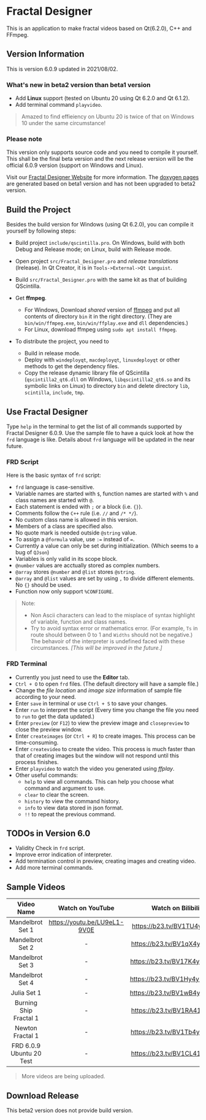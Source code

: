 # Fractal Designer
This is an application to make fractal videos based on Qt(6.2.0), C++ and FFmpeg.

## Version Information
This is version 6.0.9 updated in 2021/08/02.

### What's new in beta2 version than beta1 version
- Add **Linux** support (tested on Ubuntu 20 using Qt 6.2.0 and Qt 6.1.2).
- Add terminal command `playvideo`.

> Amazed to find effieiency on Ubuntu 20 is twice of that on Windows 10 under the same circumstance!

### Please note
This version only supports source code and you need to compile it yourself.
This shall be the final beta version and the next release version will be the official 6.0.9 version (support on Windows and Linux).

Visit our [Fractal Designer Website](https://frd.teddy-van-jerry.org) for more information.
The [doxygen pages](https://frd.teddy-van-jerry.org/doxygen) are generated based on beta1 version and has not been upgraded to beta2 version.

## Build the Project
Besides the build version for Windows (using Qt 6.2.0), you can compile it yourself by following steps:

- Build project `include/qscintilla.pro`. On Windows, build with both Debug and Release mode; on Linux, build with Release mode.

- Open project `src/Fractal_Designer.pro` and *release translations* (lrelease).
In Qt Creator, it is in `Tools->External->Qt Languist`.

- Build `src/Fractal_Designer.pro` with the same kit as that of building QScintilla.

- Get **ffmpeg**.
  - For Windows, Download *shared* version of [ffmpeg](http://www.ffmpeg.org/download.html) and put all contents of directory `bin` it in the right directory. (They are `bin/win/ffmpeg.exe`, `bin/win/ffplay.exe` and `dll` dependencies.)
  - For Linux, download ffmpeg using `sudo apt install ffmpeg`.

- To distribute the project, you need to
  - Build in release mode.
  - Deploy with `windeployqt`, `macdeployqt`, `linuxdeployqt` or other methods to get the dependency files.
  - Copy the release dynamic library file of QScintilla (`qscintilla2_qt6.dll` on Windows, `libqscintilla2_qt6.so` and its symbolic links on Linux) to directory `bin` and delete directory `lib`, `scintilla`, `include`, `tmp`.

## Use Fractal Designer

Type `help` in the terminal to get the list of all commands supported by Fractal Designer 6.0.9.
Use the sample file to have a quick look at how the `frd` language is like.
Details about `frd` language will be updated in the near future.

### FRD Script
Here is the basic syntax of `frd` script:
- `frd` language is case-sensitive.
- Variable names are started with `$`, function names are started with `%`  and class names are started with `@`.
- Each statement is ended with `;` or a block (i.e. `{}`).
- Comments follow the `C++` rule (i.e. `//` and `/* */`).
- No custom class name is allowed in this version.
- Members of a class are specified also.
- No quote mark is needed outside `@string` value.
- To assign a `@formula` value, use `:=` instead of `=`.
- Currently a value can only be set during initialization. (Which seems to a bug of `QJson`)
- Variables is only valid in its scope block.
- `@number` values are acctually stored as complex numbers.
- `@array` stores `@number` and `@list` stores `@string`.
- `@array` and `@list` values are set by using `,` to divide different elements. No `{}` should be used.
- Function now only support `%CONFIGURE`.

> Note:
> - Non Ascii characters can lead to the misplace of syntax highlight of variable, function and class names.
> - Try to avoid syntax error or mathematics error. (For example, `Ts` in route should between 0 to 1 and `Widths` should not be negative.)
> The behavoir of the interpreter is undefined faced with these circumstances. *[This will be improved in the future.]*

### FRD Terminal
- Currently you just need to use the **Editor** tab.
- `Ctrl + O` to open `frd` files. (The default directory will have a sample file.)
- Change the *file location* and *image size* information of sample file according to your need.
- Enter `save` in terminal or use `Ctrl + S` to save your changes.
- Enter `run` to interpret the script (Every time you change the file you need to `run` to get the data updated.)
- Enter `preview` (or `F12`) to view the preview image and `closepreview` to close the preview window.
- Enter `createimages` (or `Ctrl + R`) to create images. This process can be time-consuming.
- Enter `createvideo` to create the video. This process is much faster than that of creating images but the window will not respond until this process finishes.
- Enter `playvideo` to watch the video you generated using *ffplay*.
- Other useful commands:
  - `help` to view all commands. This can help you choose what command and argument to use.
  - `clear` to clear the screen.
  - `history` to view the command history.
  - `info` to view data stored in json format.
  - `!!` to repeat the previous command. 

## TODOs in Version 6.0
- Validity Check in `frd` script.
- Improve error indication of interpreter.
- Add termination control in preview, creating images and creating video.
- Add more terminal commands.

## Sample Videos

| Video Name               | Watch on YouTube             | Watch on Bilibili           |
| :-:                      | :-:                          | :-:                         |
| Mandelbrot Set 1         | https://youtu.be/LU9eL1-9V0E | https://b23.tv/BV1TU4y147ta |
| Mandelbrot Set 2         | -                            | https://b23.tv/BV1qX4y1P74d |
| Mandelbrot Set 3         | -                            | https://b23.tv/BV17K4y1J7XM |
| Mandelbrot Set 4         | -                            | https://b23.tv/BV1Hy4y1T7MD |
| Julia Set 1              | -                            | https://b23.tv/BV1wB4y1N7pU |
| Burning Ship Fractal 1   | -                            | https://b23.tv/BV1RA41157kJ |
| Newton Fractal 1         | -                            | https://b23.tv/BV1Tb4y1D7oN |
| FRD 6.0.9 Ubuntu 20 Test | -                            | https://b23.tv/BV1CL411n7F1 |

> More videos are being uploaded.

## Download Release
This beta2 version does not provide build version.
